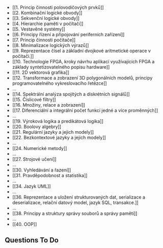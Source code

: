 - [[1. Princip činnosti polovodičových prvků]]
- [[2. Kombinační logické obvody]]
- [[3. Sekvenční logické obvody]]
- [[4. Hierarchie paměti v počítači]]
- [[5. Vestavěné systémy]]
- [[6. Principy řízení a připojování periferních zařízení]]
- [[7. Princip činnosti počítače]]
- [[8. Minimalizace logických výrazů]]
- [[9. Reprezentace čísel a základní dvojkové aritmetické operace v počítači.]]
- [[10. Technologie FPGA, kroky návrhu aplikací využívajících FPGA a základy syntetizovatelného popisu hardware]]
- [[11. 2D vektorová grafika]]
- [[12. Transformace a zobrazení 3D polygonálních modelů, principy programovatelného vykreslovacího řetězce]]
- ...
- [[14. Spektrální analýza spojitých a diskrétních signálů]]
- [[15. Číslicové filtry]]
- [[16. Množiny, relace a zobrazení]]
- [[17. Diferenciální a integrální počet funkcí jedné a více proměnných]]
- ...
- [[19. Výroková logika a predikátová logika]]
- [[20. Boolovy algebry]]
- [[21. Regulární jazyky a jejich modely]]
- [[22. Bezkontextové jazyky a jejich modely]]
- ...
- [[24. Numerické metody]]
- ...
- [[27. Strojové učení]]
- ...
- [[30. Vyhledávání a řazení]]
- [[31. Pravděpodobnost a statistika]]
- ...
- [[34. Jazyk UML]]
- ...
- [[36. Reprezentace a uložení strukturovaných dat, serializace a deserializace, relační datový model, jazyk SQL, transakce.]]
- ...
- [[38. Principy a struktury správy souborů a správy paměti]]
- ...
- [[40. OOP]]
## Questions To Do
